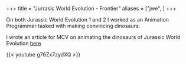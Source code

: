 +++
title = "Jurrasic World Evolution - Frontier"
aliases = ["jwe", ]
+++

On both Jurassic World Evolution 1 and 2 I worked as an Animation Programmer tasked with making convincing dinosaurs. 

I wrote an article for MCV on animating the dinosaurs of Jurassic World Evolution [here](https://issuu.com/bizmediauk/docs/mcv_944_march_2019)

{{< youtube g76Zx7zydXQ >}}